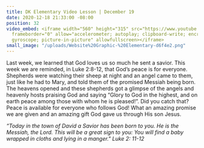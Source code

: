 ```yaml
---
title: DK Elementary Video Lesson | December 19
date: 2020-12-18 21:33:00 -08:00
position: 32
video_embed: <iframe width="560" height="315" src="https://www.youtube.com/embed/LpWn8e-E82s"
  frameborder="0" allow="accelerometer; autoplay; clipboard-write; encrypted-media;
  gyroscope; picture-in-picture" allowfullscreen></iframe>
small_image: "/uploads/Website%20Graphic-%20Elementary-d6f4e2.png"
---
```


Last week, we learned that God loves us so much he sent a savior. This week we are reminded, in Luke 2:8-12, that God’s peace is for everyone. Shepherds were watching their sheep at night and an angel came to them, just like he had to Mary, and told them of the promised Messiah being born. The heavens opened and these shepherds got a glimpse of the angels and heavenly hosts praising God and saying “Glory to God in the highest, and on earth peace among those with whom he is pleased!”. Did you catch that? Peace is available for everyone who follows God! What an amazing promise we are given and an amazing gift God gave us through His son Jesus.

*“Today in the town of David a Savior has been born to you. He is the Messiah, the Lord. This will be a great sign to you: You will find a baby wrapped in cloths and lying in a manger." Luke 2: 11-12*